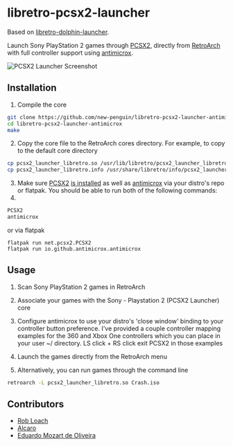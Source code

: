 # libretro-pcsx2-launcher

Based on [libretro-dolphin-launcher](https://github.com/RobLoach/libretro-dolphin-launcher).

Launch Sony PlayStation 2 games through [PCSX2](https://pcsx2.net/), directly from [RetroArch](http://www.libretro.com/) with full controller support using [antimicrox](https://github.com/AntiMicroX/antimicrox/).

![PCSX2 Launcher Screenshot](screenshot.jpg)

## Installation

1. Compile the core
  ``` bash
  git clone https://github.com/new-penguin/libretro-pcsx2-launcher-antimicrox.git
  cd libretro-pcsx2-launcher-antimicrox
  make
  ```

2. Copy the core file to the RetroArch cores directory. For example, to copy to the default core directory
  ``` bash
  cp pcsx2_launcher_libretro.so /usr/lib/libretro/pcsx2_launcher_libretro.so
  cp pcsx2_launcher_libretro.info /usr/share/libretro/info/pcsx2_launcher_libretro.info
  ```

3. Make sure [PCSX2](https://pcsx2.net/) [is installed](https://pcsx2.net/download.html) as well as [antimicrox](https://github.com/AntiMicroX/antimicrox/) via your distro's repo or flatpak. You should be able to run both of the following commands:
4. 
  ``` bash
  PCSX2
  antimicrox
  ```
  or via flatpak
  
  ```
  flatpak run net.pcsx2.PCSX2
  flatpak run io.github.antimicrox.antimicrox
  ```

## Usage

1. Scan Sony PlayStation 2 games in RetroArch

2. Associate your games with the Sony - Playstation 2 (PCSX2 Launcher) core

3. Configure antimicrox to use your distro's 'close window' binding to your controller button preference. I've provided a couple controller mapping examples for the 360 and Xbox One controllers which you can place in your user ~/ directory. LS click + RS click exit PCSX2 in those examples
  
3. Launch the games directly from the RetroArch menu

3. Alternatively, you can run games through the command line
  ``` bash
  retroarch -L pcsx2_launcher_libretro.so Crash.iso
  ```

## Contributors

- [Rob Loach](http://github.com/robloach)
- [Alcaro](https://github.com/Alcaro)
- [Eduardo Mozart de Oliveira](https://github.com/coldscientist)
